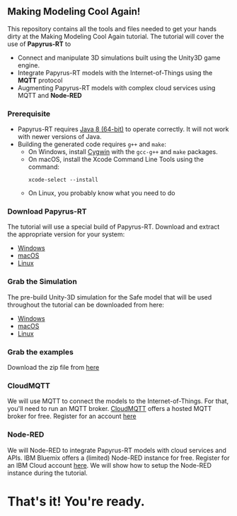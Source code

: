 ## Making Modeling Cool Again!

This repository contains all the tools and files needed to get your hands dirty at the Making Modeling Cool Again tutorial. The tutorial will cover the use of **Papyrus-RT** to 
- Connect and manipulate 3D simulations built using the Unity3D game engine.
- Integrate Papyrus-RT models with the Internet-of-Things using the **MQTT** protocol
- Augmenting Papyrus-RT models with complex cloud services using MQTT and **Node-RED**

### Prerequisite 
- Papyrus-RT requires [Java 8 (64-bit)](http://www.oracle.com/technetwork/java/javase/downloads/jdk8-downloads-2133151.html) to operate correctly. It will not work with newer versions of Java.
- Building the generated code requires ```g++``` and ```make```:
  - On Windows, install [Cygwin](https://www.cygwin.com/) with the ```gcc-g++``` and ```make``` packages.
  - On macOS, install the Xcode Command Line Tools using the command:
    ```
    xcode-select --install
    ```
  - On Linux, you probably know what you need to do
  
### Download Papyrus-RT
The tutorial will use a special build of Papyrus-RT. Download and extract the appropriate version for your system:
- [Windows](https://github.com/kjahed/Models18-MMCA/releases/download/1.0/papyrusrt-windows.zip)
- [macOS](https://github.com/kjahed/Models18-MMCA/releases/download/1.0/papyrusrt-macos.zip)
- [Linux](https://github.com/kjahed/Models18-MMCA/releases/download/1.0/papyrusrt-linux.zip)

### Grab the Simulation
The pre-build Unity-3D simulation for the Safe model that will be used throughout the tutorial can be downloaded from here:
- [Windows](https://github.com/kjahed/Models18-MMCA/releases/download/1.0/safesim-windows.zip)
- [macOS](https://github.com/kjahed/Models18-MMCA/releases/download/1.0/safesim-macos.zip)
- [Linux](https://github.com/kjahed/Models18-MMCA/releases/download/1.0/safesim-linux.zip)

### Grab the examples
Download the zip file from [here](https://github.com/kjahed/Models18-MMCA/releases/download/1.0/examples.zip)

### CloudMQTT
We will use MQTT to connect the models to the Internet-of-Things. For that, you'll need to run an MQTT broker. [CloudMQTT](https://www.cloudmqtt.com) offers a hosted MQTT broker for free. Register for an account [here](https://customer.cloudmqtt.com/instance/create?plan=cat)

### Node-RED
We will Node-RED to integrate Papyrus-RT models with cloud services and APIs. IBM Bluemix offers a (limited) Node-RED instance for free. Register for an IBM Cloud account [here](https://console.bluemix.net/registration/). We will show how to setup the Node-RED instance during the tutorial.

# That's it! You're ready.
